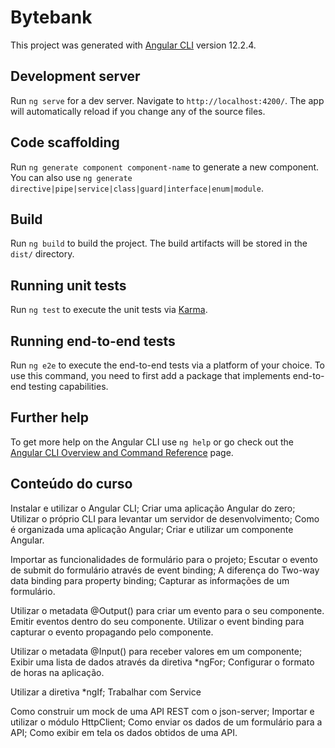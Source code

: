 # Bytebank

This project was generated with [Angular CLI](https://github.com/angular/angular-cli) version 12.2.4.

## Development server

Run `ng serve` for a dev server. Navigate to `http://localhost:4200/`. The app will automatically reload if you change any of the source files.

## Code scaffolding

Run `ng generate component component-name` to generate a new component. You can also use `ng generate directive|pipe|service|class|guard|interface|enum|module`.

## Build

Run `ng build` to build the project. The build artifacts will be stored in the `dist/` directory.

## Running unit tests

Run `ng test` to execute the unit tests via [Karma](https://karma-runner.github.io).

## Running end-to-end tests

Run `ng e2e` to execute the end-to-end tests via a platform of your choice. To use this command, you need to first add a package that implements end-to-end testing capabilities.

## Further help

To get more help on the Angular CLI use `ng help` or go check out the [Angular CLI Overview and Command Reference](https://angular.io/cli) page.

## Conteúdo do curso

Instalar e utilizar o Angular CLI;
Criar uma aplicação Angular do zero;
Utilizar o próprio CLI para levantar um servidor de desenvolvimento;
Como é organizada uma aplicação Angular;
Criar e utilizar um componente Angular.

Importar as funcionalidades de formulário para o projeto;
Escutar o evento de submit do formulário através de event binding;
A diferença do Two-way data binding para property binding;
Capturar as informações de um formulário.

Utilizar o metadata @Output() para criar um evento para o seu componente.
Emitir eventos dentro do seu componente.
Utilizar o event binding para capturar o evento propagando pelo componente.

Utilizar o metadata @Input() para receber valores em um componente;
Exibir uma lista de dados através da diretiva *ngFor;
Configurar o formato de horas na aplicação.

Utilizar a diretiva *ngIf;
Trabalhar com Service

Como construir um mock de uma API REST com o json-server;
Importar e utilizar o módulo HttpClient;
Como enviar os dados de um formulário para a API;
Como exibir em tela os dados obtidos de uma API.
